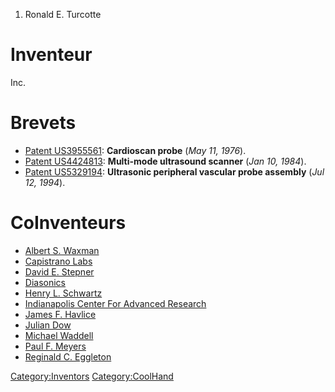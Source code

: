 1.  Ronald E. Turcotte

Inventeur
=========

Inc.

Brevets
=======

-   [Patent US3955561](Patent_US3955561 "wikilink"): **Cardioscan
    probe** (*May 11, 1976*).
-   [Patent US4424813](Patent_US4424813 "wikilink"): **Multi-mode
    ultrasound scanner** (*Jan 10, 1984*).
-   [Patent US5329194](Patent_US5329194 "wikilink"): **Ultrasonic
    peripheral vascular probe assembly** (*Jul 12, 1994*).

CoInventeurs
============

-   [Albert S. Waxman](Albert_S._Waxman "wikilink")
-   [Capistrano Labs](Capistrano_Labs "wikilink")
-   [David E. Stepner](David_E._Stepner "wikilink")
-   [Diasonics](Diasonics "wikilink")
-   [Henry L. Schwartz](Henry_L._Schwartz "wikilink")
-   [Indianapolis Center For Advanced
    Research](Indianapolis_Center_For_Advanced_Research "wikilink")
-   [James F. Havlice](James_F._Havlice "wikilink")
-   [Julian Dow](Julian_Dow "wikilink")
-   [Michael Waddell](Michael_Waddell "wikilink")
-   [Paul F. Meyers](Paul_F._Meyers "wikilink")
-   [Reginald C. Eggleton](Reginald_C._Eggleton "wikilink")

<Category:Inventors> <Category:CoolHand>
